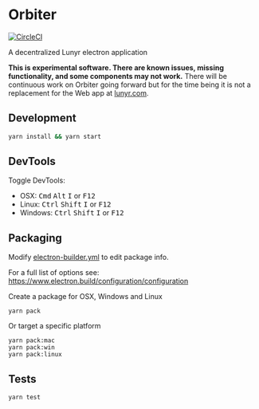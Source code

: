 # Orbiter

[![CircleCI](https://circleci.com/gh/Lunyr/Orbiter/tree/master.svg?style=svg&circle-token=3b4d992ec4996123226a816aaba2b7da60bce6ea)](https://circleci.com/gh/Lunyr/Orbiter/tree/master)

A decentralized Lunyr electron application

**This is experimental software. There are known issues, missing functionality, and some components
may not work.** There will be continuous work on Orbiter going forward but for the time being it is
not a replacement for the Web app at [lunyr.com](https://lunyr.com/).

## Development

```bash
yarn install && yarn start
```

## DevTools

Toggle DevTools:

- OSX: <kbd>Cmd</kbd> <kbd>Alt</kbd> <kbd>I</kbd> or <kbd>F12</kbd>
- Linux: <kbd>Ctrl</kbd> <kbd>Shift</kbd> <kbd>I</kbd> or <kbd>F12</kbd>
- Windows: <kbd>Ctrl</kbd> <kbd>Shift</kbd> <kbd>I</kbd> or <kbd>F12</kbd>

## Packaging

Modify [electron-builder.yml](./electron-builder.yml) to edit package info.

For a full list of options see: https://www.electron.build/configuration/configuration

Create a package for OSX, Windows and Linux

```
yarn pack
```

Or target a specific platform

```
yarn pack:mac
yarn pack:win
yarn pack:linux
```

## Tests

```
yarn test
```
